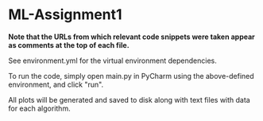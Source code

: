 # ML-Assignment1

**Note that the URLs from which relevant code snippets were taken appear as comments at the top of each file.**

See environment.yml for the virtual environment dependencies. 

To run the code, simply open main.py in PyCharm using the above-defined environment, and click "run". 

All plots will be generated and saved to disk along with text files with data for each algorithm. 

